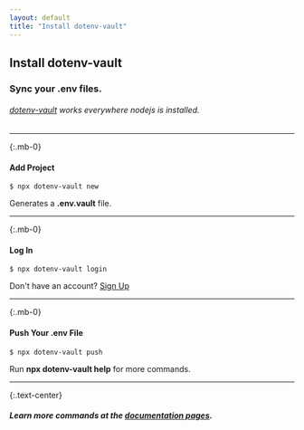 ```yaml
---
layout: default
title: "Install dotenv-vault"
---
```


<article markdown="1">
<h1 class="text-center h4 mb-0">Install dotenv-vault</h1>
<h3 class="text-center h2 mt-04 mb-0">Sync your .env files.</h3>

<h6 class="mt-04 mb-08 font-weight-normal text-center"><a href="https://github.com/dotenv-org/dotenv-vault">dotenv-vault</a> works everywhere nodejs is installed.</h6>

---

{:.mb-0}
#### Add Project

```
$ npx dotenv-vault new
```

Generates a **.env.vault** file.

---

{:.mb-0}
#### Log In

```
$ npx dotenv-vault login
```

Don't have an account? [Sign Up](/signup)

---

{:.mb-0}
#### Push Your .env File

```
$ npx dotenv-vault push
```

Run **npx dotenv-vault help** for more commands.

---

{:.text-center}
##### Learn more commands at the [documentation pages](/docs).

</article>
